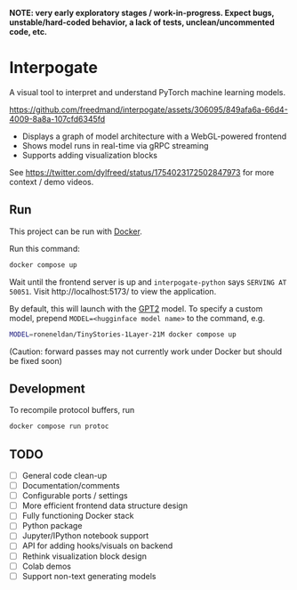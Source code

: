 **NOTE: very early exploratory stages / work-in-progress. Expect bugs, unstable/hard-coded behavior, a lack of tests, unclean/uncommented code, etc.**

# Interpogate

A visual tool to interpret and understand PyTorch machine learning models.

https://github.com/freedmand/interpogate/assets/306095/849afa6a-66d4-4009-8a8a-107cfd6345fd

- Displays a graph of model architecture with a WebGL-powered frontend
- Shows model runs in real-time via gRPC streaming
- Supports adding visualization blocks

See https://twitter.com/dylfreed/status/1754023172502847973 for more context / demo videos.

## Run

This project can be run with [Docker](https://www.docker.com/).

Run this command:

```sh
docker compose up
```

Wait until the frontend server is up and `interpogate-python` says `SERVING AT 50051`. Visit http://localhost:5173/ to view the application.

By default, this will launch with the [GPT2](https://huggingface.co/openai-community/gpt2) model. To specify a custom model, prepend `MODEL=<hugginface model name>` to the command, e.g.

```sh
MODEL=roneneldan/TinyStories-1Layer-21M docker compose up
```

(Caution: forward passes may not currently work under Docker but should be fixed soon)

## Development

To recompile protocol buffers, run

```sh
docker compose run protoc
```

## TODO

- [ ] General code clean-up
- [ ] Documentation/comments
- [ ] Configurable ports / settings
- [ ] More efficient frontend data structure design
- [ ] Fully functioning Docker stack
- [ ] Python package
- [ ] Jupyter/IPython notebook support
- [ ] API for adding hooks/visuals on backend
- [ ] Rethink visualization block design
- [ ] Colab demos
- [ ] Support non-text generating models

